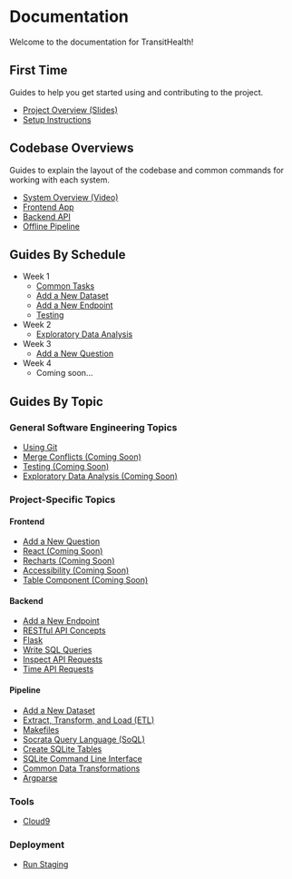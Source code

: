# Documentation

Welcome to the documentation for TransitHealth!

## First Time

Guides to help you get started using and contributing to the project.

- [Project Overview (Slides)](https://bit.ly/sds-transithealth-slides)
- [Setup Instructions](pages/setup.md)

## Codebase Overviews

Guides to explain the layout of the codebase and common commands for working with each system.

- [System Overview (Video)](https://www.loom.com/share/1bb7812e89ca45f4b2e7940aa0b38718)
- [Frontend App](../app/README.md)
- [Backend API](../api/README.md)
- [Offline Pipeline](../pipeline/README.md)

## Guides By Schedule

- Week 1
    - [Common Tasks](pages/tasks.md)
    - [Add a New Dataset](pages/new_dataset.md)
    - [Add a New Endpoint](pages/new_endpoint.md)
    - [Testing](pages/testing.md)
- Week 2
    - [Exploratory Data Analysis](pages/eda.md)
- Week 3
    - [Add a New Question](pages/new_question.md)
- Week 4
    - Coming soon...

## Guides By Topic

### General Software Engineering Topics

- [Using Git](pages/git.md)
- [Merge Conflicts (Coming Soon)](pages/merge_conflicts.md)
- [Testing (Coming Soon)](pages/testing.md)
- [Exploratory Data Analysis (Coming Soon)](pages/eda.md)

### Project-Specific Topics

#### Frontend

- [Add a New Question](pages/new_question.md)
- [React (Coming Soon)](pages/react.md)
- [Recharts (Coming Soon)](pages/recharts.md)
- [Accessibility (Coming Soon)](pages/accessibility.md)
- [Table Component (Coming Soon)](pages/table.md)

#### Backend

- [Add a New Endpoint](pages/new_endpoint.md)
- [RESTful API Concepts](pages/new_endpoint.md#terminology)
- [Flask](pages/flask.md)
- [Write SQL Queries](pages/sqlite.md#write-queries)
- [Inspect API Requests](pages/inspect_api_requests.md)
- [Time API Requests](pages/time_api_requests.md)

#### Pipeline

- [Add a New Dataset](pages/new_dataset.md)
- [Extract, Transform, and Load (ETL)](pages/etl.md)
- [Makefiles](pages/makefiles.md)
- [Socrata Query Language (SoQL)](pages/soql.md)
- [Create SQLite Tables](pages/sqlite.md#create-tables)
- [SQLite Command Line Interface](pages/sqlite.md#command-line-interface)
- [Common Data Transformations](pages/transformations.md)
- [Argparse](pages/argparse.md)

### Tools

- [Cloud9](pages/cloud9.md)

### Deployment

- [Run Staging](pages/staging.md)
